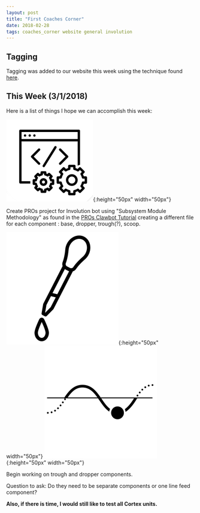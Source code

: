 ```yaml
---
layout: post
title: "First Coaches Corner"
date: 2018-02-28
tags: coaches_corner website general involution
---
```


## Tagging ##
Tagging was added to our website this week using the technique found
[here](http://longqian.me/2017/02/09/github-jekyll-tag/).

## This Week (3/1/2018) ##

Here is a list of things I hope we can accomplish this week:

![code icon](/images/icons/code.png){:height="50px" width="50px"}

Create PROs project for Involution bot using "Subsystem Module Methodology"
as found in the [PROs Clawbot Tutorial](https://pros.cs.purdue.edu/tutorials/clawbot/)
creating a different file for each component : base, dropper, trough(?), scoop.

![dropper icon](/images/icons/dropper.png){:height="50px" width="50px"}
![trough icon](/images/icons/trough.png){:height="50px" width="50px"}

Begin working on trough and dropper components.

Question to ask: Do they need to be separate components or one line feed component?

**Also, if there is time, I would still like to test all Cortex units.**
